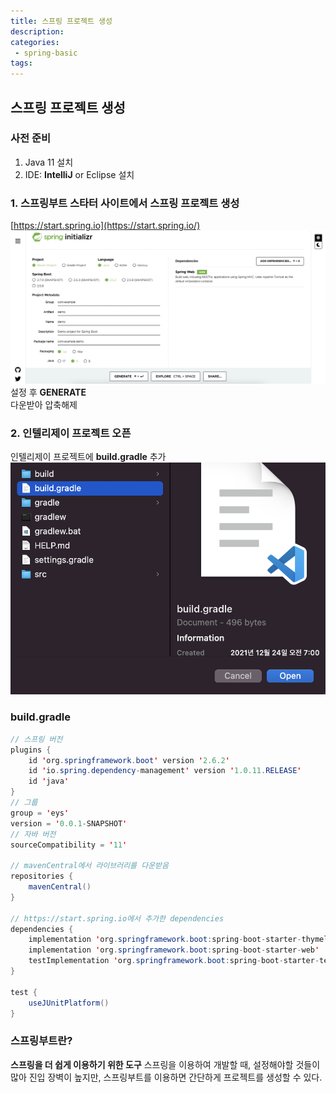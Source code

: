 ```yaml
---
title: 스프링 프로젝트 생성
description:
categories:
 - spring-basic
tags:
---
```

## 스프링 프로젝트 생성
### 사전 준비
1. Java 11 설치
2. IDE: **IntelliJ** or Eclipse 설치

### 1. 스프링부트 	스타터 사이트에서 스프링 프로젝트 생성
[https://start.spring.io](https://start.spring.io/)  
![StartSpring](spring-initializer.png)  
설정 후 **GENERATE**  
다운받아 압축해제
### 2. 인텔리제이 프로젝트 오픈
인텔리제이 프로젝트에 **build.gradle** 추가  
![OpenProject](open-project.png)  


### build.gradle
```java
// 스프링 버전
plugins {
	id 'org.springframework.boot' version '2.6.2'
	id 'io.spring.dependency-management' version '1.0.11.RELEASE'
	id 'java'
}
// 그룹
group = 'eys'
version = '0.0.1-SNAPSHOT'
// 자바 버전
sourceCompatibility = '11'

// mavenCentral에서 라이브러리를 다운받음
repositories {
	mavenCentral()
}

// https://start.spring.io에서 추가한 dependencies
dependencies {
	implementation 'org.springframework.boot:spring-boot-starter-thymeleaf'
	implementation 'org.springframework.boot:spring-boot-starter-web'
	testImplementation 'org.springframework.boot:spring-boot-starter-test'
}

test {
	useJUnitPlatform()
}

```
### **스프링부트란?**
**스프링을 더 쉽게 이용하기 위한 도구**
스프링을 이용하여 개발할 때, 설정해야할 것들이 많아 진입 장벽이 높지만, 스프링부트를 이용하면 간단하게 프로젝트를 생성할 수 있다.